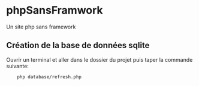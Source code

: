 # phpSansFramwork
Un site php sans framework


## Création de la base de données sqlite

Ouvrir un terminal et aller dans le dossier du projet puis taper la commande suivante:

```bash
    php database/refresh.php
```